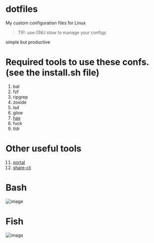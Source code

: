 # dotfiles
My custom configuration files for Linux
> TIP: use GNU stow to manage your configs

simple but productive


# Required tools to use these confs. (see the install.sh file)

1. bat
2. fzf
3. ripgrep
4. zoxide
5. lsd
6. glow
7. [has](https://raw.githubusercontent.com/kdabir/has/master/has)
8. fuck
9. tldr

# Other useful tools
11. [portal](https://github.com/SpatiumPortae/portal)
12. [share-cli](https://github.com/marionebl/share-cli)

# Bash

![image](https://github.com/deep5050/dotfiles/assets/27947066/411b18fc-922d-4d7f-a7a2-2aab0d1902f2)



# Fish

![image](https://github.com/deep5050/dotfiles/assets/27947066/a13d805f-04cc-4d91-837d-ad215f10e823)

